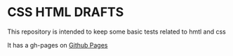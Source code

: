 # CSS HTML DRAFTS
This repository is intended to keep some basic tests related to hmtl and css

It has a gh-pages on [Github Pages](https://ikaroamorim.github.io/css-html-drafts)